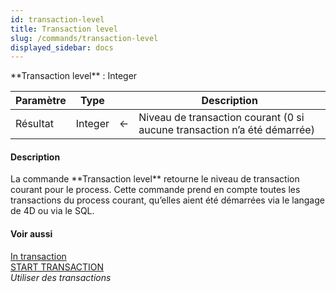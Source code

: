 ```yaml
---
id: transaction-level
title: Transaction level
slug: /commands/transaction-level
displayed_sidebar: docs
---
```


<!--REF #_command_.Transaction level.Syntax-->**Transaction level**  : Integer<!-- END REF-->
<!--REF #_command_.Transaction level.Params-->
| Paramètre | Type |  | Description |
| --- | --- | --- | --- |
| Résultat | Integer | &#8592; | Niveau de transaction courant (0 si aucune transaction n’a été démarrée) |

<!-- END REF-->

#### Description 

<!--REF #_command_.Transaction level.Summary-->La commande **Transaction level** retourne le niveau de transaction courant pour le process.<!-- END REF--> Cette commande prend en compte toutes les transactions du process courant, qu’elles aient été démarrées via le langage de 4D ou via le SQL.

#### Voir aussi 

[In transaction](in-transaction.md)  
[START TRANSACTION](start-transaction.md)  
*Utiliser des transactions*  